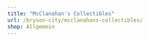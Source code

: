 ```yaml
---
title: "McClanahan's Collectibles"
url: /bryson-city/mcclanahans-collectibles/
shop: Allgemein
---
```

